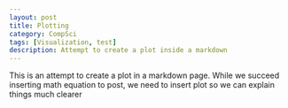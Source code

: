 ```yaml
---
layout: post
title: Plotting 
category: CompSci
tags: [Visualization, test]
description: Attempt to create a plot inside a markdown
---
```

This is an attempt to create a plot in a markdown page. While we succeed inserting math equation to post, we need to insert plot so we can
explain things much clearer

<div id="tester" style="width:600px;height:250px;"></div>
<script>
	TESTER = document.getElementById("tester");
	Plotly.plot(TESTER, [{
		x: [1, 2, 3, 4, 5],
		y: [1, 2, 4, 8, 16]
		}], { margin: { t:0 } } );
					
</script>

